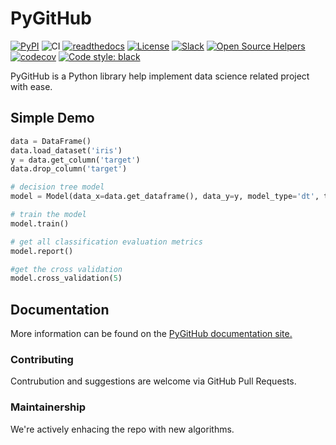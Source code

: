 # PyGitHub

[![PyPI](https://img.shields.io/pypi/v/PyGithub.svg)](https://pypi.python.org/pypi/PyGithub)
![CI](https://github.com/PyGithub/PyGithub/workflows/CI/badge.svg)
[![readthedocs](https://img.shields.io/badge/docs-latest-brightgreen.svg?style=flat)](http://data-science-toolkit.ml/)
[![License](https://img.shields.io/badge/license-LGPL-blue.svg)](https://en.wikipedia.org/wiki/GNU_Lesser_General_Public_License)
[![Slack](https://img.shields.io/badge/Slack%20channel-%20%20-blue.svg)](https://join.slack.com/t/pygithub-project/shared_invite/zt-duj89xtx-uKFZtgAg209o6Vweqm8xeQ)
[![Open Source Helpers](https://www.codetriage.com/pygithub/pygithub/badges/users.svg)](https://www.codetriage.com/pygithub/pygithub)
[![codecov](https://codecov.io/gh/PyGithub/PyGithub/branch/master/graph/badge.svg)](https://codecov.io/gh/PyGithub/PyGithub)
[![Code style: black](https://img.shields.io/badge/code%20style-black-000000.svg)](https://github.com/psf/black)

PyGitHub is a Python library help implement data science related project with ease.

[GitHub REST API]: https://docs.github.com/en/rest
[GitHub]: https://github.com

## Simple Demo

```python
data = DataFrame()
data.load_dataset('iris')
y = data.get_column('target')
data.drop_column('target')

# decision tree model
model = Model(data_x=data.get_dataframe(), data_y=y, model_type='dt', training_percent=0.8)

# train the model
model.train()

# get all classification evaluation metrics
model.report()

#get the cross validation
model.cross_validation(5)
```


## Documentation

More information can be found on the [PyGitHub documentation site.](https://pygithub.readthedocs.io/en/latest/introduction.html)

### Contributing

Contrubution and suggestions are welcome via GitHub Pull Requests.

### Maintainership

We're actively enhacing the repo with new algorithms.
